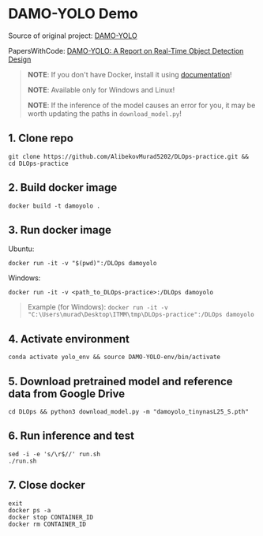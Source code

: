 # DAMO-YOLO Demo

Source of original project: [DAMO-YOLO](https://github.com/tinyvision/DAMO-YOLO.git)

PapersWithCode: [DAMO-YOLO: A Report on Real-Time Object Detection Design](https://paperswithcode.com/paper/damo-yolo-a-report-on-real-time-object)

> __NOTE__: If you don't have Docker, install it using [documentation](https://docs.docker.com/get-docker/)!
>
> __NOTE__: Available only for Windows and Linux!
>
> __NOTE__: If the inference of the model causes an error for you, it may be worth updating the paths in `download_model.py`!

## 1. Clone repo
```
git clone https://github.com/AlibekovMurad5202/DLOps-practice.git && cd DLOps-practice
```

## 2. Build docker image
```
docker build -t damoyolo .
```

## 3. Run docker image
Ubuntu:
```
docker run -it -v "$(pwd)":/DLOps damoyolo
```
Windows:
```
docker run -it -v <path_to_DLOps-practice>:/DLOps damoyolo
```
> Example (for Windows): `docker run -it -v "C:\Users\murad\Desktop\ITMM\tmp\DLOps-practice":/DLOps damoyolo`

## 4. Activate environment
```
conda activate yolo_env && source DAMO-YOLO-env/bin/activate
```

## 5. Download pretrained model and reference data from Google Drive
```
cd DLOps && python3 download_model.py -m "damoyolo_tinynasL25_S.pth"
```

## 6. Run inference and test
```
sed -i -e 's/\r$//' run.sh
./run.sh
```

## 7. Close docker
```
exit
docker ps -a
docker stop CONTAINER_ID
docker rm CONTAINER_ID
```
